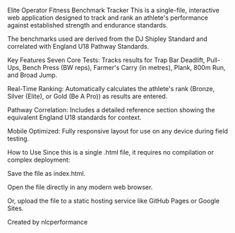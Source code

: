 Elite Operator Fitness Benchmark Tracker
This is a single-file, interactive web application designed to track and rank an athlete's performance against established strength and endurance standards.

The benchmarks used are derived from the DJ Shipley Standard and correlated with England U18 Pathway Standards.

Key Features
Seven Core Tests: Tracks results for Trap Bar Deadlift, Pull-Ups, Bench Press (BW reps), Farmer's Carry (in metres), Plank, 800m Run, and Broad Jump.

Real-Time Ranking: Automatically calculates the athlete's rank (Bronze, Silver (Elite), or Gold (Be A Pro)) as results are entered.

Pathway Correlation: Includes a detailed reference section showing the equivalent England U18 standards for context.

Mobile Optimized: Fully responsive layout for use on any device during field testing.

How to Use
Since this is a single .html file, it requires no compilation or complex deployment:

Save the file as index.html.

Open the file directly in any modern web browser.

Or, upload the file to a static hosting service like GitHub Pages or Google Sites.

Created by nlcperformance
